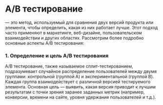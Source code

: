 # A/B тестирование
— это метод, используемый для сравнения двух версий продукта или элемента, чтобы определить, какая из них работает лучше. Этот подход часто применяют в маркетинге, веб-дизайне, пользовательском взаимодействии и других областях. Рассмотрим более подробно основные аспекты A/B тестирования:
### 1. Определение и цель A/B тестирования  
A/B тестирование, также называемое сплит-тестированием, подразумевает случайное распределение пользователей между двумя группами: контрольной (группой A) и экспериментальной (группой B). Каждая группа взаимодействует с различной версией тестируемого элемента. Основная цель — выявить, какая версия приводит к лучшим результатам с точки зрения заранее заданных метрик (например, конверсии, времени на сайте, уровня удержания пользователей и т.д.).  
